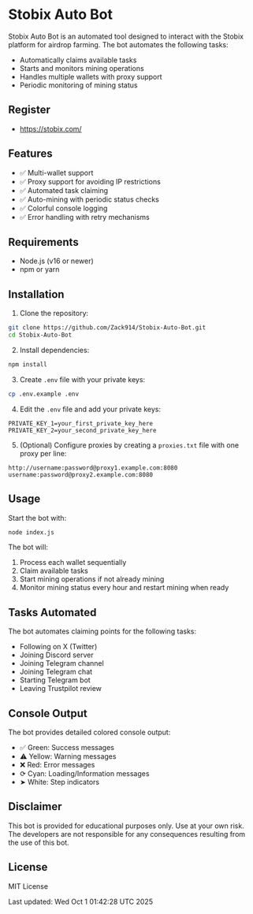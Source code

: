 # Stobix Auto Bot

Stobix Auto Bot is an automated tool designed to interact with the Stobix platform for airdrop farming. The bot automates the following tasks:

- Automatically claims available tasks
- Starts and monitors mining operations
- Handles multiple wallets with proxy support
- Periodic monitoring of mining status

## Register

- https://stobix.com/

## Features

- ✅ Multi-wallet support
- ✅ Proxy support for avoiding IP restrictions
- ✅ Automated task claiming
- ✅ Auto-mining with periodic status checks
- ✅ Colorful console logging
- ✅ Error handling with retry mechanisms

## Requirements

- Node.js (v16 or newer)
- npm or yarn

## Installation

1. Clone the repository:

```bash
git clone https://github.com/Zack914/Stobix-Auto-Bot.git
cd Stobix-Auto-Bot
```

2. Install dependencies:

```bash
npm install
```

3. Create `.env` file with your private keys:

```bash
cp .env.example .env
```

4. Edit the `.env` file and add your private keys:

```
PRIVATE_KEY_1=your_first_private_key_here
PRIVATE_KEY_2=your_second_private_key_here
```

5. (Optional) Configure proxies by creating a `proxies.txt` file with one proxy per line:

```
http://username:password@proxy1.example.com:8080
username:password@proxy2.example.com:8080
```

## Usage

Start the bot with:

```bash
node index.js
```

The bot will:
1. Process each wallet sequentially
2. Claim available tasks
3. Start mining operations if not already mining
4. Monitor mining status every hour and restart mining when ready

## Tasks Automated

The bot automates claiming points for the following tasks:
- Following on X (Twitter)
- Joining Discord server
- Joining Telegram channel
- Joining Telegram chat
- Starting Telegram bot
- Leaving Trustpilot review

## Console Output

The bot provides detailed colored console output:
- ✅ Green: Success messages
- ⚠️ Yellow: Warning messages
- ❌ Red: Error messages
- ⟳ Cyan: Loading/Information messages
- ➤ White: Step indicators

## Disclaimer

This bot is provided for educational purposes only. Use at your own risk. The developers are not responsible for any consequences resulting from the use of this bot.

## License

MIT License

Last updated: Wed Oct  1 01:42:28 UTC 2025